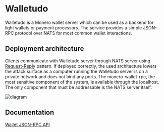 # Walletudo

Walletudo is a Monero wallet server which can be used as a backend for light wallets or payment processors.
The service provides a simple JSON-RPC protocol over NATS for most common wallet interactions.

## Deployment architecture

Clients communicate with Walletudo server through NATS server using [Request-Reply](https://docs.nats.io/nats-concepts/core-nats/reqreply) pattern.
If deployed correctly, the used architecture lowers the attack surface as a computer running the Walletudo server is
on a private network and does not bind any ports. The monero-wallet-rpc, the most sensitive component of the system, is available through the localhost.
The only component that must be addressable is the NATS server itself.

![diagram](https://private-user-images.githubusercontent.com/130958180/335804743-3db8f1e0-2ecb-4d85-84d5-8179bfbad11c.png?jwt=eyJhbGciOiJIUzI1NiIsInR5cCI6IkpXVCJ9.eyJpc3MiOiJnaXRodWIuY29tIiwiYXVkIjoicmF3LmdpdGh1YnVzZXJjb250ZW50LmNvbSIsImtleSI6ImtleTUiLCJleHAiOjE3MTcyNDkzMjcsIm5iZiI6MTcxNzI0OTAyNywicGF0aCI6Ii8xMzA5NTgxODAvMzM1ODA0NzQzLTNkYjhmMWUwLTJlY2ItNGQ4NS04NGQ1LTgxNzliZmJhZDExYy5wbmc_WC1BbXotQWxnb3JpdGhtPUFXUzQtSE1BQy1TSEEyNTYmWC1BbXotQ3JlZGVudGlhbD1BS0lBVkNPRFlMU0E1M1BRSzRaQSUyRjIwMjQwNjAxJTJGdXMtZWFzdC0xJTJGczMlMkZhd3M0X3JlcXVlc3QmWC1BbXotRGF0ZT0yMDI0MDYwMVQxMzM3MDdaJlgtQW16LUV4cGlyZXM9MzAwJlgtQW16LVNpZ25hdHVyZT0wM2NkMGJlMmEwM2FlODE1OWU5ZTQzZDMyNzc4YzQ2ODdkYjlkY2UxYTYzOTEzNTgwMDJjNDJkNDQ3YjhjZDcwJlgtQW16LVNpZ25lZEhlYWRlcnM9aG9zdCZhY3Rvcl9pZD0wJmtleV9pZD0wJnJlcG9faWQ9MCJ9.6sHujbFrfVsBV3rG5ewWnMxJlboiqsCcw_2RvVKRBvw "Walletudo architecture")

## Documentation

[Wallet JSON-RPC API](WalletApi.md)
